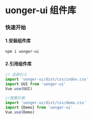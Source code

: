 # uonger-ui 组件库

### 快速开始

#### 1.安装组件库
```bash
npm i uonger-ui
```
#### 2.引用组件库

```javascript
// 全部引入
import 'uonger-ui/dist/css/index.css'
import UUI from 'uonger-ui'
Vue.use(UUI)

//按需引用
import 'uonger-ui/dist/css/demo.css'
import {Demo} from 'uonger-ui'
Vue.use(Demo)
```

